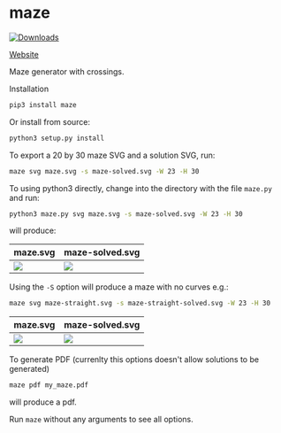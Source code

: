 maze
====
[![Downloads](http://pepy.tech/badge/maze)](http://pepy.tech/project/maze)

[Website](https://maze.do.id.au/?level=medium)

Maze generator with crossings.

Installation
```bash
pip3 install maze
```
Or install from source:
```bash
python3 setup.py install
```

To export a 20 by 30 maze SVG and a solution SVG, run:
```bash
maze svg maze.svg -s maze-solved.svg -W 23 -H 30
```
To using python3 directly, change into the directory with the file `maze.py` and run:
```bash
python3 maze.py svg maze.svg -s maze-solved.svg -W 23 -H 30
```
will produce:

| maze.svg                                                                   | maze-solved.svg                                                                   | 
|----------------------------------------------------------------------------|-----------------------------------------------------------------------------------|
| ![](https://github.com/daleobrien/maze/blob/master/docs/maze.svg?raw=True) | ![](https://github.com/daleobrien/maze/blob/master/docs/maze-solved.svg?raw=True) |

Using the `-S` option will produce a maze with no curves e.g.:
```bash
maze svg maze-straight.svg -s maze-straight-solved.svg -W 23 -H 30
```

| maze.svg                                                                            | maze-solved.svg                                                                            |
|-------------------------------------------------------------------------------------|--------------------------------------------------------------------------------------------|
| ![](https://github.com/daleobrien/maze/blob/master/docs/maze-straight.svg?raw=True) | ![](https://github.com/daleobrien/maze/blob/master/docs/maze-straight-solved.svg?raw=True) |


To generate PDF (currenlty this options doesn't allow solutions to be generated)
```bash
maze pdf my_maze.pdf
```
will produce a pdf.

Run `maze` without any arguments to see all options.




